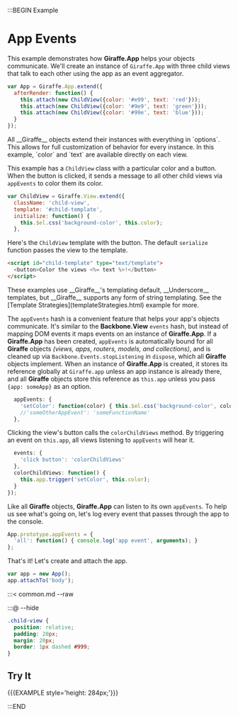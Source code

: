 :::BEGIN Example


# App Events

This example demonstrates how __Giraffe.App__ helps your objects communicate.
We'll create an instance of `Giraffe.App` with three child views that talk to
each other using the app as an event aggregator.

```js
var App = Giraffe.App.extend({
  afterRender: function() {
    this.attach(new ChildView({color: '#e99', text: 'red'}));
    this.attach(new ChildView({color: '#9e9', text: 'green'}));
    this.attach(new ChildView({color: '#99e', text: 'blue'}));
  }
});
```

<div class="note">
All __Giraffe__ objects extend their instances with everything in `options`.
This allows for full customization of behavior for every instance.
In this example, `color` and `text` are available directly on each view.
</div>

This example has a `ChildView` class with a particular color and a button. When
the button is clicked, it sends a message to all other child views via
`appEvents` to color them its color.

```js
var ChildView = Giraffe.View.extend({
  className: 'child-view',
  template: '#child-template',
  initialize: function() {
    this.$el.css('background-color', this.color);
  },
```

Here's the `ChildView` template with the button. The default `serialize`
function passes the view to the template.

```html
<script id="child-template" type="text/template">
  <button>Color the views <%= text %>!</button>
</script>
```

<div class="note">
These examples use __Giraffe__'s templating default, __Underscore__ templates,
but __Giraffe__ supports any form of string templating. See the
[Template Strategies](templateStrategies.html) example for more.
</div>

The `appEvents` hash is a convenient feature that helps your app's objects
communicate. It's similar to the __Backbone.View__ `events` hash, but instead of
mapping DOM events it maps events on an instance of __Giraffe.App__.  If a
__Giraffe.App__ has been created, `appEvents` is automatically bound for all
__Giraffe__ objects _(views, apps, routers, models, and collections)_, and is
cleaned up via `Backbone.Events.stopListening` in `dispose`, which all
__Giraffe__ objects implement. When an instance of __Giraffe.App__ is created,
it stores its reference globally at `Giraffe.app` unless an app instance is
already there, and all __Giraffe__ objects store this reference as `this.app`
unless you pass `{app: someApp}` as an option.

```js
  appEvents: {
    'setColor': function(color) { this.$el.css('background-color', color); }
    //'someOtherAppEvent': 'someFunctionName'
  },
```

Clicking the view's button calls the `colorChildViews` method. By triggering an
event on `this.app`, all views listening to `appEvents` will hear it.

```js
  events: {
    'click button': 'colorChildViews'
  },
  colorChildViews: function() {
    this.app.trigger('setColor', this.color);
  }
});
```

Like all __Giraffe__ objects, __Giraffe.App__ can listen to its own `appEvents`.
To help us see what's going on, let's log every event that passes through the
app to the console.

```js
App.prototype.appEvents = {
  'all': function() { console.log('app event', arguments); }
};
```

That's it! Let's create and attach the app.

```js
var app = new App();
app.attachTo('body');
```

:::< common.md --raw

:::@ --hide

```css
.child-view {
  position: relative;
  padding: 20px;
  margin: 20px;
  border: 1px dashed #999;
}
```

## Try It

{{{EXAMPLE style='height: 284px;'}}}

:::END
